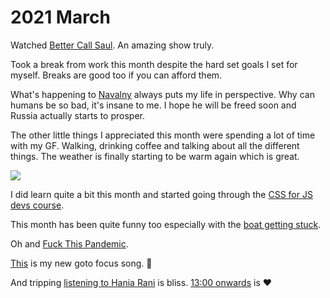 # 2021 March

Watched [Better Call Saul](https://trakt.tv/shows/better-call-saul). An amazing show truly.

Took a break from work this month despite the hard set goals I set for myself. Breaks are good too if you can afford them.

What's happening to [Navalny](https://twitter.com/navalny) always puts my life in perspective. Why can humans be so bad, it's insane to me. I hope he will be freed soon and Russia actually starts to prosper.

The other little things I appreciated this month were spending a lot of time with my GF. Walking, drinking coffee and talking about all the different things. The weather is finally starting to be warm again which is great.

![](https://i.imgur.com/17QV0Sa.jpg)

I did learn quite a bit this month and started going through the [CSS for JS devs course](https://css-for-js.dev/).

This month has been quite funny too especially with the [boat getting stuck](https://stone-soup.ghost.io/archive/i-like-that-the-boat-is-stuck/).

Oh and [Fuck This Pandemic](https://eng.rekki.com/fuck-this-pandemic/pandemic.txt).

[This](https://open.spotify.com/track/2lF5acSU8Vu9292cthQmc5?si=DhLiuvcBQ_-blgLtlrnf0Q) is my new goto focus song. 🌸

And tripping [listening to Hania Rani](https://www.youtube.com/watch?v=kFRdoYfZYUY) is bliss. [13:00 onwards](https://youtu.be/kFRdoYfZYUY?t=820) is ♥️
